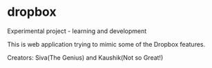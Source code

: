 # dropbox
Experimental project - learning and development

This is web application trying to mimic some of the Dropbox features.

Creators: Siva(The Genius) and Kaushik(Not so Great!)
